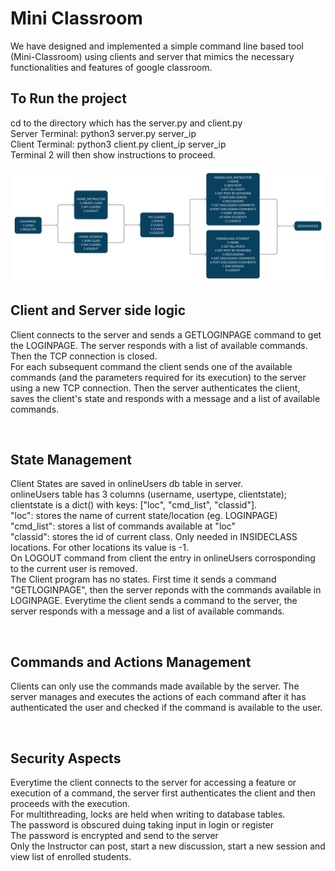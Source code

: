 # Mini Classroom

We have designed and implemented a simple command line based tool (Mini-Classroom) using clients and server that mimics the necessary functionalities and features of google classroom. <br>

## To Run the project
cd to the directory which has the server.py and client.py <br>
Server Terminal: python3 server.py server_ip <br>
Client Terminal: python3 client.py client_ip server_ip <br>
Terminal 2 will then show instructions to proceed.

![Client States](MiniClassStates.png)

## Client and Server side logic
Client connects to the server and sends a GETLOGINPAGE command to get the LOGINPAGE. The server responds with a list of available commands. Then the TCP connection is closed.
<br>
For each subsequent command the client sends one of the available commands (and the parameters required for its execution) to the server using a new TCP connection. Then the server authenticates the client, saves the client's state and responds with a message and a list of available commands.

<br>


## State Management
Client States are saved in onlineUsers db table in server.
<br>
onlineUsers table has 3 columns (username, usertype, clientstate); clientstate is a dict() with keys: ["loc", "cmd_list", "classid"].<br>
"loc": stores the name of current state/location (eg. LOGINPAGE)<br>
"cmd_list": stores a list of commands available at "loc"<br>
"classid": stores the id of current class. Only needed in INSIDECLASS locations. For other locations its value is -1.<br>
On LOGOUT command from client the entry in onlineUsers corrosponding to the current user is removed.
<br>
The Client program has no states. First time it sends a command "GETLOGINPAGE", then the server reponds with the commands available in LOGINPAGE. Everytime the client sends a command to the server, the server responds with a message and a list of available commands.

<br>

## Commands and Actions Management
Clients can only use the commands made available by the server. The server manages and executes the actions of each command after it has authenticated the user and checked if the command is available to the user.

<br>

## Security Aspects
Everytime the client connects to the server for accessing a feature or execution of a command, the server first authenticates the client and then proceeds with the execution.<br>
For multithreading, locks are held when writing to database tables.<br>
The password is obscured duing taking input in login or register<br>
The password is encrypted and send to the server<br>
Only the Instructor can post, start a new discussion, start a new session and view list of enrolled students.
